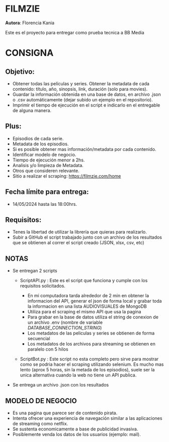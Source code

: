 # FILMZIE

 **Autora**: Florencia Kania

 Este es el proyecto para entregar como prueba tecnica a BB Media

# CONSIGNA

## Objetivo:
 - Obtener todas las películas y series. Obtener la metadata de cada contenido: título, año, sinopsis, link, duración (solo para movies).
 - Guardar la información obtenida en una base de datos, en archivo .json o .csv automáticamente (dejar subido un ejemplo en el repositorio).
 - Imprimir el tiempo de ejecución en el script e indicarlo en el entregable de alguna manera.

## Plus:
 - Episodios de cada serie.
 - Metadata de los episodios.
 - Si es posible obtener mas información/metadata por cada contenido.
 - Identificar modelo de negocio.
 - Tiempo de ejecución menor a 2hs.
 - Analisis y/o limpieza de Metadata.
 - Otros que consideren relevante.
 - Sitio a realizar el scraping: https://filmzie.com/home

## Fecha límite para entrega: 
 - 14/05/2024 hasta las 18:00hrs.

## Requisitos:    
 - Tenes la libertad de utilizar la librería que quieras para realizarlo.
 - Subir a GitHub el script trabajado junto con un archivo de los resultados que se obtienen al correr el script creado (JSON, xlsx, csv, etc)

## NOTAS
 - Se entregan 2 scripts
    - ScriptAPI.py : Este es el script que funciona y cumple con los requisitos solicitados. 
        - En mi computadora tarda alrededor de 2 min en obtener la informacion del API, generar el json de forma local y grabar toda la informacion en una lista AUDIOVISUALES de MongoDB
        - Utiliza para el scraping el mismo API que usa la pagina
        - Para grabar en la base de datos utiliza el string de conexion de un archivo .env (nombre de variable *DATABASE_CONNECTION_STRING*)
        - Los metadatos de las peliculas y series se obtienen de forma secuencial
        - Los metadatos de los archivos para streaming se obtienen en paralelo con 5 hilos

    - ScriptBot.py : Este script no esta completo pero sirve para mostrar como se podria hacer el scraping utilizando selenium. Es mucho mas lento (aprox 5 horas, sin la metada de los episodios), suele ser la unica alternativa cuando la web no tiene un API publica.

 - Se entrega un archivo .json con los resultados

## MODELO DE NEGOCIO
   - Es una pagina que parece ser de contenido pirata.
   - Intenta ofrecer una experiencia de navegación similar a las aplicaciones de streaming como netflix.
   - Se sustenta economicamente a base de publicidad invasiva.
   - Posiblemente venda los datos de los usuarios (ejemplo: mail).



